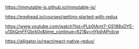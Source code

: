 https://immutable-js.github.io/immutable-js/

https://egghead.io/courses/getting-started-with-redux

https://www.youtube.com/watch?list=PLb0IAmt7-GS188xDYE-u1ShQmFFGbrk0v&time_continue=621&v=nYkdrAPrdcw

https://alligator.io/react/react-native-redux/

